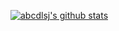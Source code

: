 [![abcdlsj's github stats](https://github-readme-stats.vercel.app/api?username=abcdlsj&show_icons=true)](https://github.com/anuraghazra/github-readme-stats)

